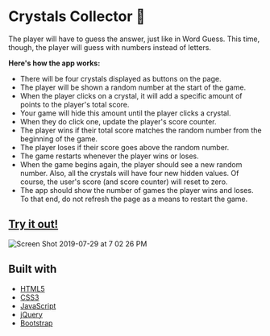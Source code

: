 # Crystals Collector :gem:
The player will have to guess the answer, just like in Word Guess. This time, though, the player will guess with numbers instead of letters.

**Here's how the app works:**
* There will be four crystals displayed as buttons on the page.
* The player will be shown a random number at the start of the game.
* When the player clicks on a crystal, it will add a specific amount of points to the player's total score.
* Your game will hide this amount until the player clicks a crystal.
* When they do click one, update the player's score counter.
* The player wins if their total score matches the random number from the beginning of the game.
* The player loses if their score goes above the random number.
* The game restarts whenever the player wins or loses.
* When the game begins again, the player should see a new random number. Also, all the crystals will have four new hidden values. Of course, the user's score (and score counter) will reset to zero.
* The app should show the number of games the player wins and loses. To that end, do not refresh the page as a means to restart the game.

## [Try it out!](https://parisapahlevan.github.io/Crystals-Collector)
![Screen Shot 2019-07-29 at 7 02 26 PM](https://user-images.githubusercontent.com/33634179/62088511-8cfd5680-b233-11e9-9c10-cd53a1f66309.png)

## Built with
* [HTML5](https://html5test.com)
* [CSS3](https://www.w3schools.com/css)
* [JavaScript](https://www.javascript.com)
* [jQuery](https://jquery.com)
* [Bootstrap](https://getbootstrap.com) 
